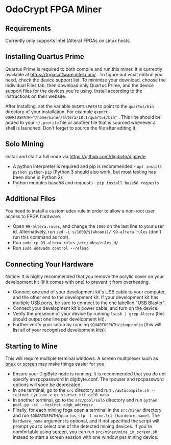 OdoCrypt FPGA Miner
===================

Requirements
------------

Currently only supports Intel (Altera) FPGAs on Linux hosts.

Installing Quartus Prime
------------------------

Quartus Prime is required to both compile and run this miner.  It is currently available at
<https://fpgasoftware.intel.com/> .  To figure out what edition you need, check the device
support list.  To minimize your download, choose the Individual Files tab, then download only
Quartus Prime, and the device support files for the devices you're using.  Install according
to the instructions on their website.

After installing, set the variable ``QUARTUSPATH`` to point to the ``quartus/bin`` directory of
your installation.  For example ``export QUARTUSPATH="/home/miner/altera/18.1/quartus/bin"`` .
This line should be added to your ``~/.profile`` file or another file that is sourced whenever a
shell is launched.  Don't forget to source the file after editing it.

Solo Mining
-----------

Install and start a full node via <https://github.com/digibyte/digibyte>.

* A python interpreter is required and pip is recommended - ``apt install python python-pip`` (Python 3 should also work, but most testing has been done in Python 2).
* Python modules base58 and requests - ``pip install base58 requests``

Additional Files
----------------

You need to install a custom udev rule in order to allow a non-root user access to FPGA hardware.

* Open ``99-altera.rules``, and change the ``1000`` on the last line to your user id.  Alternatively, run ``sed -i s/1000/$(whoami)/ 99-altera.rules`` (don't run this command as root).
* Run ``sudo cp 99-altera.rules /etc/udev/rules.d/``
* Run ``sudo udevadm control --reload``

Connecting Your Hardware
------------------------

Notice: It is highly recommended that you remove the acrylic cover on your development kit (if it comes with one) to prevent it from overheating.

* Connect one end of your development kit's USB cable to your computer, and the other end to the development kit.  If your development kit has multiple USB ports, be sure to connect to the one labelled "USB Blaster".
* Connect your development kit's power cable, and turn on the device.
* Verify the presence of your device by running ``lsusb | grep Altera`` (this should output one line per development kit).
* Further verify your setup by running ``$QUARTUSPATH/jtagconfig`` (this will list all of your recognised development kits).

Starting to Mine
----------------

This will require multiple terminal windows.  A screen multiplexer such as [tmux](https://github.com/tmux/tmux/wiki) or [screen](https://www.gnu.org/software/screen/) may make things easier for you.

* Ensure your DigiByte node is running.  It is recommended that you do not specify an rpcpassword in digibyte.conf.  The rpcuser and rpcpassword options will soon be deprecated.
* In one terminal, go to the ``src`` directory and run ``./autocompile.sh --testnet cyclone_v_gx_starter_kit de10_nano``
* In another terminal, go to the ``src/pool/solo`` directory and run ``python pool.py -st --testnet <dgb_address>``
* Finally, for each mining fpga open a terminal in the ``src/miner`` directory and run ``$QUARTUSPATH/quartus_stp -t mine.tcl [hardware_name]``.  The ``hardware_name`` argument is optional, and if not specified the script will prompt you to select one of the detected mining devices.  If you're comfortable using [screen](https://www.gnu.org/software/screen/), you can run ``src/miner/mine_in_screen.sh`` instead to start a screen session with one window per mining device.

